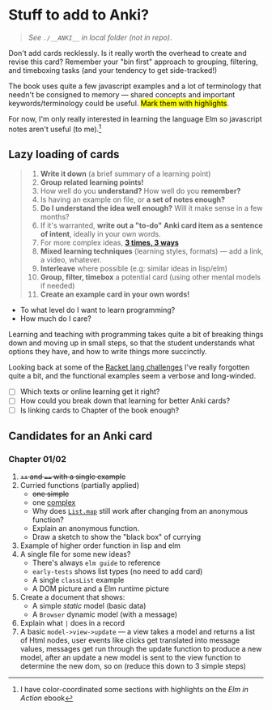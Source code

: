 # Stuff to add to Anki?

> _See `./__ANKI__` in local folder (not in repo)_.

Don't add cards recklessly. Is it really worth the overhead to create and revise this card? Remember your "bin first" approach to grouping, filtering, and timeboxing tasks (and your tendency to get side-tracked!)

The book uses quite a few javascript examples and a lot of terminology that needn't be consigned to memory — shared concepts and important keywords/terminology could be useful. <mark>Mark them with highlights</mark>.

For now, I'm only really interested in learning the language Elm so javascript notes aren't useful (to me).[^1]

## Lazy loading of cards

> 1. **Write it down** (a brief summary of a learning point)
> 2. **Group related learning points!**
> 3. How well do you **understand?** How well do you **remember?**
> 4. Is having an example on file, or **a set of notes enough?**
> 5. **Do I understand the idea well enough?** Will it make sense in a few months?
> 6. If it's warranted, **write out a "to-do" Anki card item as a sentence of intent**, ideally in your own words.
> 7. For more complex ideas, **[3 times, 3 ways](https://github.com/badlydrawnrob/anki/issues/93)**
> 8. **Mixed learning techniques** (learning styles, formats) — add a link, a video, whatever.
> 9. **Interleave** where possible (e.g: similar ideas in lisp/elm)
> 10. **Group, filter, timebox** a potential card (using other mental models if needed)
> 11. **Create an example card in your own words!**

- To what level do I want to learn programming?
- How much do I care?

Learning and teaching with programming takes quite a bit of breaking things down and moving up in small steps, so that the student understands what options they have, and how to write things more succinctly.

Looking back at some of the [Racket lang challenges](https://github.com/badlydrawnrob/racket-playground/issues/1) I've really forgotten quite a bit, and the functional examples seem a verbose and long-winded.

- [ ] Which texts or online learning get it right?
- [ ] How could you break down that learning for better Anki cards?
- [ ] Is linking cards to Chapter of the book enough?

## Candidates for an Anki card

### Chapter 01/02

1. <s>`++` and `==` with a single example</s>
2. Curried functions (partially applied)
    - <s>one simple</s>
    - one [complex](https://github.com/badlydrawnrob/elm-playground/blob/8d168bd65fbd4fde7b8d428bb8a0f5dd9cd7dc70/elm-in-action/02/notes/notes.elm#L228)
    - Why does [`List.map`](http://tinyurl.com/elm-lang-before-currying) still work after changing from an anonymous function?
    - Explain an anonymous function.
    - Draw a sketch to show the "black box" of currying
3. Example of higher order function in lisp and elm
4. A single file for some new ideas?
    - There's always `elm guide` to reference
    - `early-tests` shows list types (no need to add card)
    - A single `classList` example
    - A DOM picture and a Elm runtime picture
5. Create a document that shows:
    - A simple _static_ model (basic data)
    - A `Browser` dynamic model (with a message)
6. Explain what `|` does in a record
7. A basic `model->view->update` — a view takes a model and returns a list of Html nodes, user events like clicks get translated into message values, messages get run through the update function to produce a new model, after an update a new model is sent to the view function to determine the new dom, so on (reduce this down to 3 simple steps)


[^1]: I have color-coordinated some sections with highlights on the _Elm in Action_ ebook
